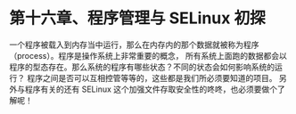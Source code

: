 # 第十六章、程序管理与 SELinux 初探


一个程序被载入到内存当中运行，那么在内存内的那个数据就被称为程序（process）。程序是操作系统上非常重要的概念， 所有系统上面跑的数据都会以程序的型态存在。那么系统的程序有哪些状态？不同的状态会如何影响系统的运行？ 程序之间是否可以互相控管等等的，这些都是我们所必须要知道的项目。 另外与程序有关的还有 SELinux 这个加强文件存取安全性的咚咚，也必须要做个了解呢！